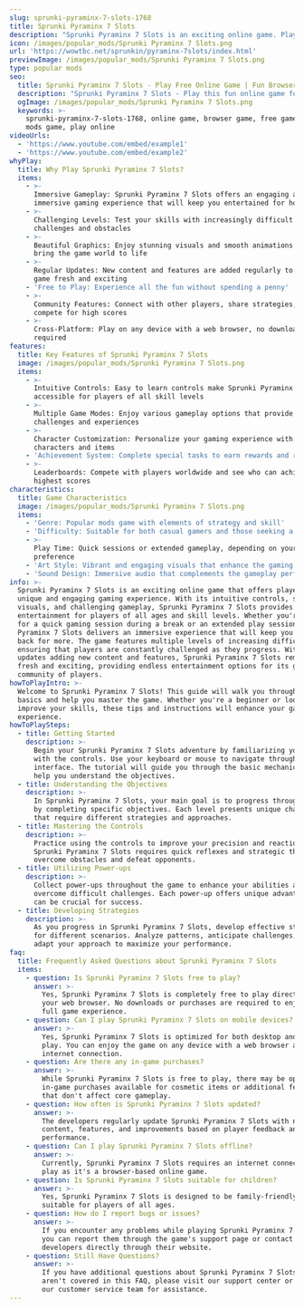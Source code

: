 ```yaml
---
slug: sprunki-pyraminx-7-slots-1768
title: Sprunki Pyraminx 7 Slots
description: "Sprunki Pyraminx 7 Slots is an exciting online game. Play for free directly in your browser!"
icon: /images/popular_mods/Sprunki Pyraminx 7 Slots.png
url: 'https://wowtbc.net/sprunkin/pyraminx-7slots/index.html'
previewImage: /images/popular_mods/Sprunki Pyraminx 7 Slots.png
type: popular mods
seo:
  title: Sprunki Pyraminx 7 Slots - Play Free Online Game | Fun Browser Games
  description: "Sprunki Pyraminx 7 Slots - Play this fun online game for free in your browser. No download required!"
  ogImage: /images/popular_mods/Sprunki Pyraminx 7 Slots.png
  keywords: >-
    sprunki-pyraminx-7-slots-1768, online game, browser game, free game, popular
    mods game, play online
videoUrls:
  - 'https://www.youtube.com/embed/example1'
  - 'https://www.youtube.com/embed/example2'
whyPlay:
  title: Why Play Sprunki Pyraminx 7 Slots?
  items:
    - >-
      Immersive Gameplay: Sprunki Pyraminx 7 Slots offers an engaging and
      immersive gaming experience that will keep you entertained for hours
    - >-
      Challenging Levels: Test your skills with increasingly difficult
      challenges and obstacles
    - >-
      Beautiful Graphics: Enjoy stunning visuals and smooth animations that
      bring the game world to life
    - >-
      Regular Updates: New content and features are added regularly to keep the
      game fresh and exciting
    - 'Free to Play: Experience all the fun without spending a penny'
    - >-
      Community Features: Connect with other players, share strategies, and
      compete for high scores
    - >-
      Cross-Platform: Play on any device with a web browser, no downloads
      required
features:
  title: Key Features of Sprunki Pyraminx 7 Slots
  image: /images/popular_mods/Sprunki Pyraminx 7 Slots.png
  items:
    - >-
      Intuitive Controls: Easy to learn controls make Sprunki Pyraminx 7 Slots
      accessible for players of all skill levels
    - >-
      Multiple Game Modes: Enjoy various gameplay options that provide different
      challenges and experiences
    - >-
      Character Customization: Personalize your gaming experience with unique
      characters and items
    - 'Achievement System: Complete special tasks to earn rewards and recognition'
    - >-
      Leaderboards: Compete with players worldwide and see who can achieve the
      highest scores
characteristics:
  title: Game Characteristics
  image: /images/popular_mods/Sprunki Pyraminx 7 Slots.png
  items:
    - 'Genre: Popular mods game with elements of strategy and skill'
    - 'Difficulty: Suitable for both casual gamers and those seeking a challenge'
    - >-
      Play Time: Quick sessions or extended gameplay, depending on your
      preference
    - 'Art Style: Vibrant and engaging visuals that enhance the gaming experience'
    - 'Sound Design: Immersive audio that complements the gameplay perfectly'
info: >-
  Sprunki Pyraminx 7 Slots is an exciting online game that offers players a
  unique and engaging gaming experience. With its intuitive controls, stunning
  visuals, and challenging gameplay, Sprunki Pyraminx 7 Slots provides hours of
  entertainment for players of all ages and skill levels. Whether you're looking
  for a quick gaming session during a break or an extended play session, Sprunki
  Pyraminx 7 Slots delivers an immersive experience that will keep you coming
  back for more. The game features multiple levels of increasing difficulty,
  ensuring that players are constantly challenged as they progress. With regular
  updates adding new content and features, Sprunki Pyraminx 7 Slots remains
  fresh and exciting, providing endless entertainment options for its growing
  community of players.
howToPlayIntro: >-
  Welcome to Sprunki Pyraminx 7 Slots! This guide will walk you through the
  basics and help you master the game. Whether you're a beginner or looking to
  improve your skills, these tips and instructions will enhance your gaming
  experience.
howToPlaySteps:
  - title: Getting Started
    description: >-
      Begin your Sprunki Pyraminx 7 Slots adventure by familiarizing yourself
      with the controls. Use your keyboard or mouse to navigate through the game
      interface. The tutorial will guide you through the basic mechanics and
      help you understand the objectives.
  - title: Understanding the Objectives
    description: >-
      In Sprunki Pyraminx 7 Slots, your main goal is to progress through levels
      by completing specific objectives. Each level presents unique challenges
      that require different strategies and approaches.
  - title: Mastering the Controls
    description: >-
      Practice using the controls to improve your precision and reaction time.
      Sprunki Pyraminx 7 Slots requires quick reflexes and strategic thinking to
      overcome obstacles and defeat opponents.
  - title: Utilizing Power-ups
    description: >-
      Collect power-ups throughout the game to enhance your abilities and
      overcome difficult challenges. Each power-up offers unique advantages that
      can be crucial for success.
  - title: Developing Strategies
    description: >-
      As you progress in Sprunki Pyraminx 7 Slots, develop effective strategies
      for different scenarios. Analyze patterns, anticipate challenges, and
      adapt your approach to maximize your performance.
faq:
  title: Frequently Asked Questions about Sprunki Pyraminx 7 Slots
  items:
    - question: Is Sprunki Pyraminx 7 Slots free to play?
      answer: >-
        Yes, Sprunki Pyraminx 7 Slots is completely free to play directly in
        your web browser. No downloads or purchases are required to enjoy the
        full game experience.
    - question: Can I play Sprunki Pyraminx 7 Slots on mobile devices?
      answer: >-
        Yes, Sprunki Pyraminx 7 Slots is optimized for both desktop and mobile
        play. You can enjoy the game on any device with a web browser and
        internet connection.
    - question: Are there any in-game purchases?
      answer: >-
        While Sprunki Pyraminx 7 Slots is free to play, there may be optional
        in-game purchases available for cosmetic items or additional features
        that don't affect core gameplay.
    - question: How often is Sprunki Pyraminx 7 Slots updated?
      answer: >-
        The developers regularly update Sprunki Pyraminx 7 Slots with new
        content, features, and improvements based on player feedback and game
        performance.
    - question: Can I play Sprunki Pyraminx 7 Slots offline?
      answer: >-
        Currently, Sprunki Pyraminx 7 Slots requires an internet connection to
        play as it's a browser-based online game.
    - question: Is Sprunki Pyraminx 7 Slots suitable for children?
      answer: >-
        Yes, Sprunki Pyraminx 7 Slots is designed to be family-friendly and
        suitable for players of all ages.
    - question: How do I report bugs or issues?
      answer: >-
        If you encounter any problems while playing Sprunki Pyraminx 7 Slots,
        you can report them through the game's support page or contact the
        developers directly through their website.
    - question: Still Have Questions?
      answer: >-
        If you have additional questions about Sprunki Pyraminx 7 Slots that
        aren't covered in this FAQ, please visit our support center or contact
        our customer service team for assistance.
---
```


